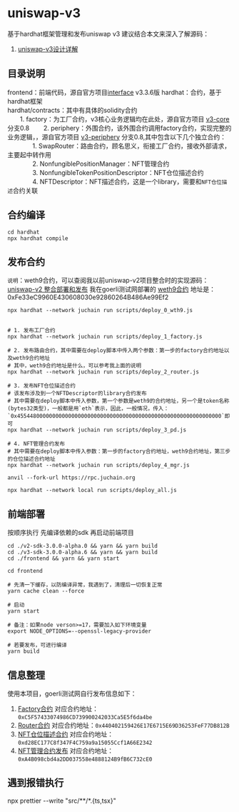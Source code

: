 # uniswap-v3
基于hardhat框架管理和发布uniswap v3
建议结合本文来深入了解源码：
1. [uniswap-v3设计详解](http://www.wjblog.top/articles/a0a6b822/) 

## 目录说明
frontend：前端代码，源自官方项目[interface](https://github.com/Uniswap/interface)  v3.3.6版
hardhat：合约，基于hardhat框架  
hardhat/contracts：其中有具体的solidity合约  
&emsp;&emsp;1. factory：为工厂合约，v3核心业务逻辑均在此处，源自官方项目 [v3-core](https://github.com/Uniswap/v3-core) 分支0.8
&emsp;&emsp;2. periphery：外围合约，该外围合约调用factory合约，实现完整的业务逻辑，，源自官方项目 [v3-periphery](https://github.com/Uniswap/v3-periphery)  分支0.8,其中包含以下几个独立合约：  
&emsp;&emsp;&emsp;&emsp;1. SwapRouter：路由合约，顾名思义，衔接工厂合约，接收外部请求，主要起中转作用  
&emsp;&emsp;&emsp;&emsp;2. NonfungiblePositionManager：NFT管理合约  
&emsp;&emsp;&emsp;&emsp;3. NonfungibleTokenPositionDescriptor：NFT仓位描述合约  
&emsp;&emsp;&emsp;&emsp;4. NFTDescriptor：NFT描述合约，这是一个library，需要和`NFT仓位描述`合约关联  

## 合约编译
```shell
cd hardhat
npx hardhat compile
```

## 发布合约
`说明`：weth9合约，可以查阅我以前uniswap-v2项目整合时的实现源码：[uniswap-v2 整合部署和发布](https://github.com/jason-wj/uniswap-v2)
我在goerli测试网部署的 [weth9合约](https://goerli.etherscan.io/address/0xFe33eC9960E430608030e92860264B486Ae99Ef2) 地址是：0xFe33eC9960E430608030e92860264B486Ae99Ef2
```shell
npx hardhat --network juchain run scripts/deploy_0_wth9.js


# 1. 发布工厂合约
npx hardhat --network juchain run scripts/deploy_1_factory.js 

# 2. 发布路由合约，其中需要在deploy脚本中传入两个参数：第一步的factory合约地址以及weth9合约地址
# 其中，weth9合约地址是什么，可以参考我上面的说明
npx hardhat --network juchain run scripts/deploy_2_router.js 

# 3. 发布NFT仓位描述合约
# 该发布涉及到一个NFTDescriptor的library合约发布
# 其中需要在deploy脚本中传入参数，第一个参数是weth9的合约地址，另一个是token名称(bytes32类型)，一般都是用`eth`表示，因此，一般情况，传入：`0x4554480000000000000000000000000000000000000000000000000000000000`即可
npx hardhat --network juchain run scripts/deploy_3_pd.js 

# 4. NFT管理合约发布
# 其中需要在deploy脚本中传入参数：第一步的factory合约地址，weth9合约地址，第三步的仓位描述合约地址
npx hardhat --network juchain run scripts/deploy_4_mgr.js 

anvil --fork-url https://rpc.juchain.org

npx hardhat --network local run scripts/deploy_all.js 

```

## 前端部署
按顺序执行 先编译依赖的sdk 再启动前端项目
```
cd ./v2-sdk-3.0.0-alpha.0 && yarn && yarn build
cd ./v3-sdk-3.0.0-alpha.6 && yarn && yarn build
cd ./frontend && yarn && yarn start
```
```shell
cd frontend

# 先清一下缓存，以防编译异常，我遇到了，清理后一切恢复正常
yarn cache clean --force

# 启动
yarn start

# 备注：如果node verson>=17，需要加入如下环境变量
export NODE_OPTIONS=--openssl-legacy-provider

# 若要发布，可进行编译
yarn build
```


## 信息整理
使用本项目，goerli测试网自行发布信息如下：
1. [Factory合约](https://goerli.etherscan.io/address/0xC5F57433074986CD739900242033Ca5E5f6da4be) 对应合约地址：`0xC5F57433074986CD739900242033Ca5E5f6da4be`
2. [Router合约](https://goerli.etherscan.io/address/0x440402159426E17E6715E69D36253FeF77DB812B)  对应合约地址：`0x440402159426E17E6715E69D36253FeF77DB812B`
3. [NFT仓位描述合约](https://goerli.etherscan.io/address/0xd28EC177C8f347F4C759a9a15055Ccf1A66E2342)  对应合约地址：`0xd28EC177C8f347F4C759a9a15055Ccf1A66E2342`
4. [NFT管理合约发布](https://goerli.etherscan.io/address/0xA4B098cbd4a2DD037558e4888124B9fB6C732cE0)  对应合约地址：`0xA4B098cbd4a2DD037558e4888124B9fB6C732cE0`

## 遇到报错执行
npx prettier --write "src/**/*.{ts,tsx}"
